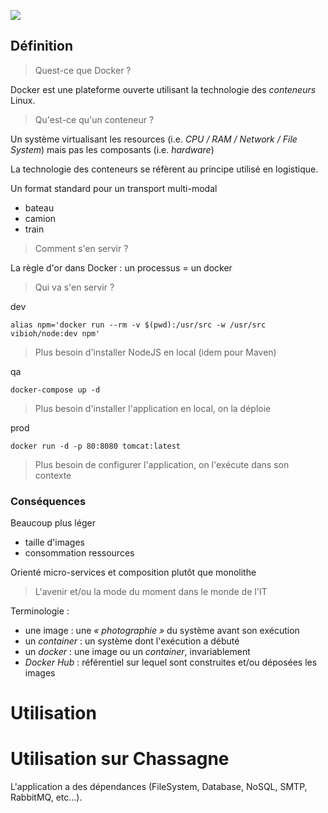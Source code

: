 ![](/img/docker_logo.png)


## Définition


> Quest-ce que Docker ?

Docker est une plateforme ouverte utilisant la technologie des *conteneurs* Linux.


> Qu'est-ce qu'un conteneur ?

Un système virtualisant les resources (i.e. *CPU / RAM / Network / File System*) mais pas les composants (i.e. *hardware*)


La technologie des conteneurs se réfèrent au principe utilisé en logistique.


Un format standard pour un transport multi-modal
* bateau
* camion
* train


> Comment s'en servir ?

La règle d'or dans Docker : un processus = un docker


> Qui va s'en servir ?

dev

```alias npm='docker run --rm -v $(pwd):/usr/src -w /usr/src vibioh/node:dev npm'```

> Plus besoin d'installer NodeJS en local (idem pour Maven)

qa

```docker-compose up -d```

> Plus besoin d'installer l'application en local, on la déploie


prod

```docker run -d -p 80:8080 tomcat:latest```

> Plus besoin de configurer l'application, on l'exécute dans son contexte



### Conséquences


Beaucoup plus léger
* taille d'images
* consommation ressources


Orienté micro-services et composition plutôt que monolithe

> L'avenir et/ou la mode du moment dans le monde de l'IT


Terminologie :
* une image : une *« photographie »* du système avant son exécution
* un *container* : un système dont l'exécution a débuté
* un *docker* : une image ou un *container*, invariablement
* *Docker Hub* : référentiel sur lequel sont construites et/ou déposées les images


# Utilisation


# Utilisation sur Chassagne


L'application a des dépendances (FileSystem, Database, NoSQL, SMTP, RabbitMQ, etc...).